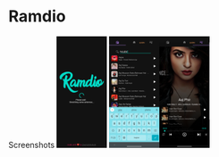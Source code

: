# Ramdio

Screenshots
<img src="screenshots/S1.png" height="200">
<img src="screenshots/S2.png" height="200"><img src="screenshots/S3.png" height="200">
